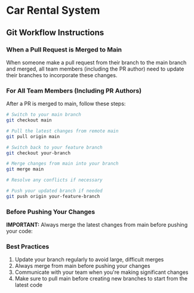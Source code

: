 # Car Rental System

## Git Workflow Instructions

### When a Pull Request is Merged to Main

When someone make a pull request from their branch to the main branch and merged, all team members (including the PR author) need to update their branches to incorporate these changes.

### For All Team Members (Including PR Authors)

After a PR is merged to main, follow these steps:

```bash
# Switch to your main branch
git checkout main

# Pull the latest changes from remote main
git pull origin main

# Switch back to your feature branch
git checkout your-branch

# Merge changes from main into your branch
git merge main

# Resolve any conflicts if necessary

# Push your updated branch if needed
git push origin your-feature-branch
```

### Before Pushing Your Changes

**IMPORTANT:** Always merge the latest changes from main before pushing your code:

### Best Practices

1. Update your branch regularly to avoid large, difficult merges
2. Always merge from main before pushing your changes
3. Communicate with your team when you're making significant changes
4. Make sure to pull main before creating new branches to start from the latest code

